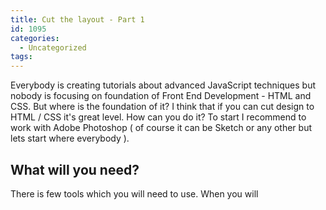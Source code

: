 ```yaml
---
title: Cut the layout - Part 1
id: 1095
categories:
  - Uncategorized
tags:
---
```


Everybody is creating tutorials about advanced JavaScript techniques but nobody is focusing on foundation of Front End Development - HTML and CSS. But where is the foundation of it? I think that if you can cut design to HTML / CSS it's great level. How can you do it? To start I recommend to work with Adobe Photoshop ( of course it can be Sketch or any other but lets start where everybody ).

## What will you need?

There is few tools which you will need to use. When you will 
